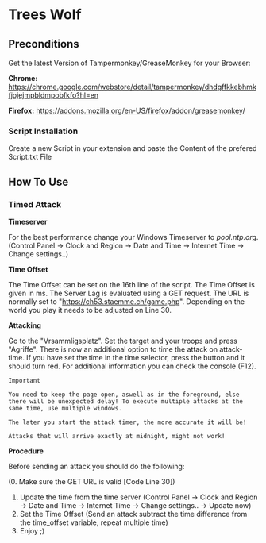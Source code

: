 # Trees Wolf
## Preconditions
Get the latest Version of Tampermonkey/GreaseMonkey for your Browser:

**Chrome:** https://chrome.google.com/webstore/detail/tampermonkey/dhdgffkkebhmkfjojejmpbldmpobfkfo?hl=en

**Firefox:** https://addons.mozilla.org/en-US/firefox/addon/greasemonkey/

### Script Installation
Create a new Script in your extension and paste the Content of the prefered Script.txt File

## How To Use
### Timed Attack
**Timeserver**

For the best performance change your Windows Timeserver to *pool.ntp.org*. (Control Panel -> Clock and Region -> Date and Time -> Internet Time -> Change settings..)

**Time Offset**

The Time Offset can be set on the 16th line of the script. The Time Offset is given in ms.
The Server Lag is evaluated using a GET request. The URL is normally set to "https://ch53.staemme.ch/game.php". Depending on the world you play it needs to be adjusted on Line 30.

**Attacking**

Go to the "Vrsammligsplatz". Set the target and your troops and press "Agriffe". There is now an additional option to time the attack on attack-time. If you have set the time in the time selector, press the button and it should turn red. For additional information you can check the console (F12).

``Important``

``You need to keep the page open, aswell as in the foreground, else there will be unexpected delay! To execute multiple attacks at the same time, use multiple windows.``

``The later you start the attack timer, the more accurate it will be!``

``Attacks that will arrive exactly at midnight, might not work!``

**Procedure**

Before sending an attack you should do the following:

(0. Make sure the GET URL is valid [Code Line 30])
1. Update the time from the time server (Control Panel -> Clock and Region -> Date and Time -> Internet Time -> Change settings.. -> Update now)
2. Set the Time Offset (Send an attack subtract the time difference from the time_offset variable, repeat multiple time)
3. Enjoy ;)

